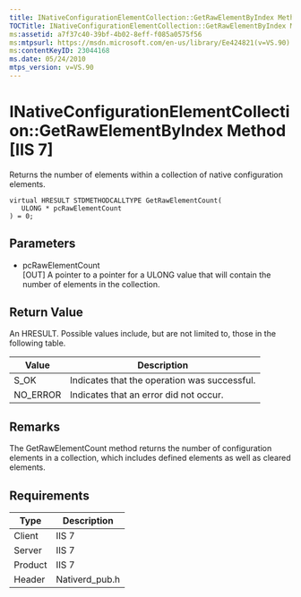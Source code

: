 ```yaml
---
title: INativeConfigurationElementCollection::GetRawElementByIndex Method [IIS 7]
TOCTitle: INativeConfigurationElementCollection::GetRawElementByIndex Method
ms:assetid: a7f37c40-39bf-4b02-8eff-f085a0575f56
ms:mtpsurl: https://msdn.microsoft.com/en-us/library/Ee424821(v=VS.90)
ms:contentKeyID: 23044168
ms.date: 05/24/2010
mtps_version: v=VS.90
---
```


# INativeConfigurationElementCollection::GetRawElementByIndex Method \[IIS 7\]

Returns the number of elements within a collection of native configuration elements.

    virtual HRESULT STDMETHODCALLTYPE GetRawElementCount(
       ULONG * pcRawElementCount
    ) = 0;

## Parameters

  - pcRawElementCount  
    \[OUT\] A pointer to a pointer for a ULONG value that will contain the number of elements in the collection.

## Return Value

An HRESULT. Possible values include, but are not limited to, those in the following table.

| Value | Description |
| --- | --- |
| S_OK | Indicates that the operation was successful. |
| NO_ERROR | Indicates that an error did not occur. |

## Remarks

The GetRawElementCount method returns the number of configuration elements in a collection, which includes defined elements as well as cleared elements.

## Requirements

| Type | Description |
| --- | --- |
| Client | IIS 7 |
| Server | IIS 7 |
| Product | IIS 7 |
| Header | Nativerd_pub.h |

